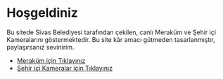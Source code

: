 # Hoşgeldiniz

Bu sitede Sivas Belediyesi tarafından çekilen, canlı Meraküm ve Şehir içi Kameralarını göstermektedir. Bu site kâr amacı gütmeden tasarlanmıştır, paylaşırsanız sevinirim. 

* [Meraküm için Tıklayınız](https://merakum.github.io/canli)
* [Şehir içi Kameralar için Tıklayınız](https://merakum.github.io/sehiricikameralar/)
